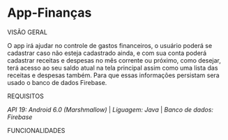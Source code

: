 # App-Finanças

VISÃO GERAL

O app irá ajudar no controle de gastos financeiros, o usuário poderá se cadastrar caso não esteja cadastrado ainda, e com sua conta poderá cadastrar receitas e despesas no mês corrente ou próximo, como desejar, terá acesso ao seu saldo atual na tela principal  assim como uma lista das receitas e despesas também. Para que essas informações persistam sera usado o banco de dados Firebase.

REQUISITOS

  *API 19: Android 6.0 (Marshmallow)* |
  *Liguagem: Java* |
  *Banco de dados: Firebase* 
  
FUNCIONALIDADES
 
  
 
  
